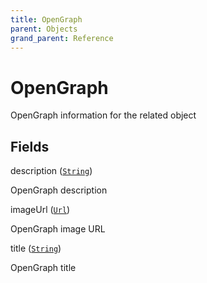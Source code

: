 ```yaml
---
title: OpenGraph
parent: Objects
grand_parent: Reference
---
```


# OpenGraph

OpenGraph information for the related object

## Fields

<div class="field-entry ">
  <span id="description" class="field-name anchored">description (<code><a href="/docs/reference/scalar/string">String</a></code>)</span>

  <div class="description-wrapper">
   <p>OpenGraph description</p>

  </div>
</div>

<div class="field-entry ">
  <span id="image_url" class="field-name anchored">imageUrl (<code><a href="/docs/reference/scalar/url">Url</a></code>)</span>

  <div class="description-wrapper">
   <p>OpenGraph image URL</p>

  </div>
</div>

<div class="field-entry ">
  <span id="title" class="field-name anchored">title (<code><a href="/docs/reference/scalar/string">String</a></code>)</span>

  <div class="description-wrapper">
   <p>OpenGraph title</p>

  </div>
</div>

